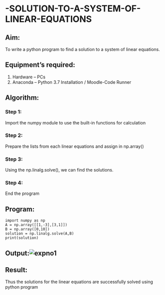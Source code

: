 # -SOLUTION-TO-A-SYSTEM-OF-LINEAR-EQUATIONS
## Aim:
To write a python program to find a solution to a system of linear equations.
## Equipment’s required:
1. 	Hardware – PCs
2. 	Anaconda – Python 3.7 Installation / Moodle-Code Runner
## Algorithm:
### Step 1: 
Import the numpy module to use the built-in functions for calculation
### Step 2: 
Prepare the lists from each linear equations and assign in np.array()
### Step 3: 
Using the np.linalg.solve(), we can find the solutions.
### Step 4: 
End the program
## Program:
```
import numpy as np
A = np.array([[1,-3],[3,1]])
B = np.array([0,10])
solution = np.linalg.solve(A,B)
print(solution)
```

## Output:![expno1](https://user-images.githubusercontent.com/118671457/207297061-fc4b90ff-f79d-4f1e-b209-5e15f5a26430.png)


## Result: 
Thus the solutions for the linear equations are successfully solved using python program

